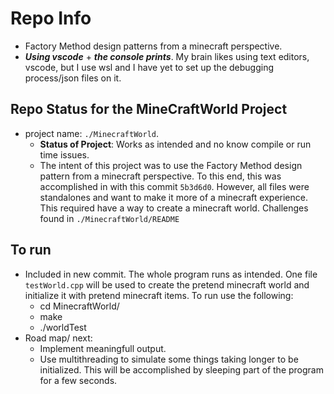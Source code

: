 # Repo Info
  * Factory Method design patterns from a minecraft perspective.
  * ***Using vscode*** + ***the console prints***. My brain likes using text editors, vscode, but I use wsl and I have yet to set up the debugging process/json files on it.

## Repo Status for the MineCraftWorld Project
  * project name: `./MinecraftWorld`.
    + **Status of Project**: Works as intended and no know compile or run time issues.
    + The intent of this project was to use the Factory Method design pattern from a minecraft perspective. To this end, this was accomplished in with this commit `5b3d6d0`. However, all files were standalones and want to make it more of a minecraft experience. This required have a way to create a minecraft world. Challenges found in `./MinecraftWorld/README`

## To run
  * Included in new commit. The whole program runs as intended. One file `testWorld.cpp` will be used to create the pretend minecraft world and initialize it with pretend minecraft items. To run use the following:
    + cd MinecraftWorld/
    + make
    + ./worldTest
  * Road map/ next:
    + Implement meaningfull output.
    + Use multithreading to simulate some things taking longer to be initialized. This will be accomplished by sleeping part of the program for a few seconds.
